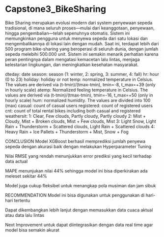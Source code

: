 # Capstone3_BikeSharing

Bike Sharing merupakan evolusi modern dari system penyewaan sepeda tradisional, di mana seluruh proses—mulai dari keanggotaan, penyewaan, hingga pengembalian—telah sepenuhnya otomatis. Sistem ini memungkinkan pengguna untuk menyewa sepeda dari satu lokasi dan mengembalikannya di lokasi lain dengan mudah. Saat ini, terdapat lebih dari 500 program bike-sharing yang beroperasi di seluruh dunia, dengan jumlah sepeda melebihi 500.000 unit. Sistem ini semakin menarik perhatian karena peran pentingnya dalam mengatasi kemacetan lalu lintas, menjaga kelestarian lingkungan, dan meningkatkan kesehatan masyarakat.

dteday: date
season: season (1: winter, 2: spring, 3: summer, 4: fall)
hr: hour (0 to 23)
holiday: holiday or not
temp: normalized temperature in Celsius. The values are derived via (t-tmin)/(tmax-tmin), tmin=-8, t_max=+39 (only in hourly scale)
atemp: Normalized feeling temperature in Celsius. The values are derived via (t-tmin)/(tmax-tmin), tmin=-16, t_max=+50 (only in hourly scale)
hum: normalized humidity. The values are divided into 100 (max)
casual: count of casual users
registered: count of registered users
cnt: count of total rental bikes including both casual and registered
weathersit:
1: Clear, Few clouds, Partly cloudy, Partly cloudy
2: Mist + Cloudy, Mist + Broken clouds, Mist + Few clouds, Mist
3: Light Snow, Light Rain + Thunderstorm + Scattered clouds, Light Rain + Scattered clouds
4: Heavy Rain + Ice Pallets + Thunderstorm + Mist, Snow + Fog


CONCLUSION
Model XGBoost berhasil memprediksi jumlah penyewa sepeda dengan akurasi baik dengan melakukan Hyperparameter Tuning

Nilai RMSE yang rendah menunjukkan error prediksi yang kecil terhadap data actual

MAPE menunjukan nilai 44% sehingga model ini bisa diperkirakan ada meleset sekitar 44%

Model juga cukup fleksibel untuk menangkap pola musiman dan jam sibuk



RECOMMENDATION
Model ini bisa digunakan untuk penggunakan di hari-hari tertentu

Dapat dikembangkan lebih lanjut dengan memasukkan data cuaca aktual atau data lalu lintas

Next Improvement untuk dapat diintegrasikan dengan data real time agar model bisa semakin akurat




